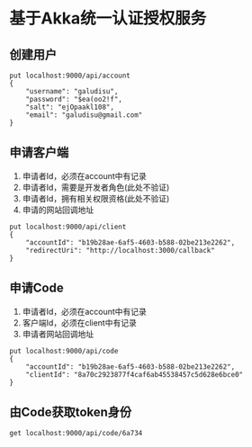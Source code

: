 # 基于Akka统一认证授权服务

## 创建用户

```
put localhost:9000/api/account
{
	"username": "galudisu",
	"password": "$ea(oo2!f",
	"salt": "ejOpaakl108",
	"email": "galudisu@gmail.com"
}
```

## 申请客户端

1. 申请者Id，必须在account中有记录
2. 申请者Id，需要是开发者角色(此处不验证)
3. 申请者Id，拥有相关权限资格(此处不验证)
4. 申请的网站回调地址

```
put localhost:9000/api/client
{
    "accountId": "b19b28ae-6af5-4603-b588-02be213e2262",
    "redirectUri": "http://localhost:3000/callback"
}
```

## 申请Code

1. 申请者Id，必须在account中有记录
2. 客户端Id，必须在client中有记录
3. 申请者网站回调地址

```
put localhost:9000/api/code
{
    "accountId": "b19b28ae-6af5-4603-b588-02be213e2262",
    "clientId": "8a70c2923877f4caf6ab45538457c5d628e6bce0"
}
```

## 由Code获取token身份

```
get localhost:9000/api/code/6a734
```

